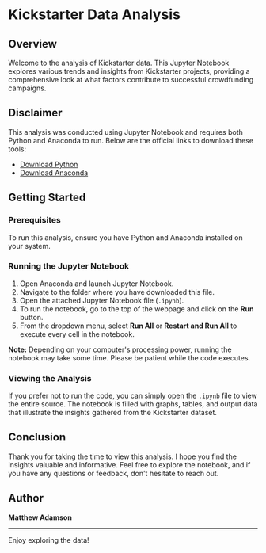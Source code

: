 # Kickstarter Data Analysis

## Overview
Welcome to the analysis of Kickstarter data. This Jupyter Notebook explores various trends and insights from Kickstarter projects, providing a comprehensive look at what factors contribute to successful crowdfunding campaigns.

## Disclaimer
This analysis was conducted using Jupyter Notebook and requires both Python and Anaconda to run. Below are the official links to download these tools:

- [Download Python](https://www.python.org/downloads/)
- [Download Anaconda](https://www.anaconda.com/)

## Getting Started
### Prerequisites
To run this analysis, ensure you have Python and Anaconda installed on your system.

### Running the Jupyter Notebook
1. Open Anaconda and launch Jupyter Notebook.
2. Navigate to the folder where you have downloaded this file.
3. Open the attached Jupyter Notebook file (`.ipynb`).
4. To run the notebook, go to the top of the webpage and click on the **Run** button.
5. From the dropdown menu, select **Run All** or **Restart and Run All** to execute every cell in the notebook.

**Note:** Depending on your computer's processing power, running the notebook may take some time. Please be patient while the code executes.

### Viewing the Analysis
If you prefer not to run the code, you can simply open the `.ipynb` file to view the entire source. The notebook is filled with graphs, tables, and output data that illustrate the insights gathered from the Kickstarter dataset.

## Conclusion
Thank you for taking the time to view this analysis. I hope you find the insights valuable and informative. Feel free to explore the notebook, and if you have any questions or feedback, don't hesitate to reach out.

## Author
**Matthew Adamson**

---

Enjoy exploring the data!
